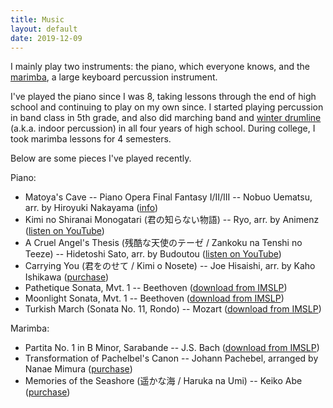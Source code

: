 ```yaml
---
title: Music
layout: default
date: 2019-12-09
---
```


I mainly play two instruments: the piano, which everyone knows, and the [marimba](http://en.wikipedia.org/wiki/marimba), a large keyboard percussion instrument.

I've played the piano since I was 8, taking lessons through the end of high school and continuing to play on my own since. I started playing percussion in band class in 5th grade, and also did marching band and [winter drumline](http://wgi.org/contents/What-is-WGI.html) (a.k.a. indoor percussion) in all four years of high school. During college, I took marimba lessons for 4 semesters.

Below are some pieces I've played recently.

Piano:
* Matoya's Cave -- Piano Opera Final Fantasy I/II/III -- Nobuo Uematsu, arr. by Hiroyuki Nakayama ([info](https://finalfantasy.fandom.com/wiki/Piano_Opera_Final_Fantasy_I/II/III))
* Kimi no Shiranai Monogatari (君の知らない物語) -- Ryo, arr. by Animenz ([listen on YouTube](https://www.youtube.com/watch?v=2erCU87gCJE))
* A Cruel Angel's Thesis (残酷な天使のテーゼ / Zankoku na Tenshi no Teeze) -- Hidetoshi Sato, arr. by Budoutou ([listen on YouTube](https://www.youtube.com/watch?v=CRBwtqNqE8Y))
* Carrying You (君をのせて / Kimi o Nosete)  -- Joe Hisaishi, arr. by Kaho Ishikawa ([purchase](http://www.amazon.co.jp/dp/4636825136 ))
* Pathetique Sonata, Mvt. 1 -- Beethoven ([download from IMSLP](http://imslp.org/wiki/Piano_Sonata_No.8,_Op.13_%28Beethoven,_Ludwig_van%29))
* Moonlight Sonata, Mvt. 1 -- Beethoven ([download from IMSLP](http://imslp.org/wiki/Piano_Sonata_No.14,_Op.27_No.2_%28Beethoven,_Ludwig_van%29))
* Turkish March (Sonata No. 11, Rondo) -- Mozart ([download from IMSLP](http://imslp.org/wiki/Piano_Sonata_No.11_in_A_major,_K.331/300i_%28Mozart,_Wolfgang_Amadeus%29))

Marimba:

* Partita No. 1 in B Minor, Sarabande -- J.S. Bach ([download from IMSLP](http://imslp.org/wiki/6_Partitas,_BWV_825-830_%28Bach,_Johann_Sebastian%29))
* Transformation of Pachelbel's Canon -- Johann Pachebel, arranged by Nanae Mimura ([purchase](http://www.steveweissmusic.com/product/transformation-of-pachelbels-canon-nanae-mimura/marimba-solo))
* Memories of the Seashore (遥かな海 / Haruka na Umi) -- Keiko Abe ([purchase](http://www.steveweissmusic.com/product/keiko-abe-works-for-marimba/marimba-solo))


